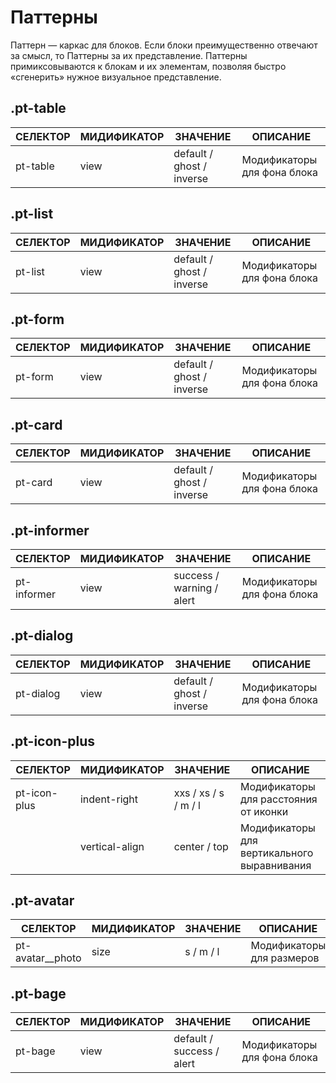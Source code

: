 # Паттерны

Паттерн — каркас для блоков. Если блоки преимущественно отвечают за смысл, то  Паттерны за их представление. Паттерны примиксовываются к блокам и их элементам, позволяя быстро «сгенерить» нужное визуальное представление.

## .pt-table
|СЕЛЕКТОР|МИДИФИКАТОР|ЗНАЧЕНИЕ|ОПИСАНИЕ|
|---|---|---|---|
|pt-table|view|default / ghost / inverse|Модификаторы для фона блока|

## .pt-list
|СЕЛЕКТОР|МИДИФИКАТОР|ЗНАЧЕНИЕ|ОПИСАНИЕ|
|---|---|---|---|
|pt-list|view|default / ghost / inverse|Модификаторы для фона блока|

## .pt-form
|СЕЛЕКТОР|МИДИФИКАТОР|ЗНАЧЕНИЕ|ОПИСАНИЕ|
|---|---|---|---|
|pt-form|view|default / ghost / inverse|Модификаторы для фона блока|

## .pt-card
|СЕЛЕКТОР|МИДИФИКАТОР|ЗНАЧЕНИЕ|ОПИСАНИЕ|
|---|---|---|---|
|pt-card|view|default / ghost / inverse|Модификаторы для фона блока|

## .pt-informer
|СЕЛЕКТОР|МИДИФИКАТОР|ЗНАЧЕНИЕ|ОПИСАНИЕ|
|---|---|---|---|
|pt-informer|view|success / warning / alert|Модификаторы для фона блока|

## .pt-dialog
|СЕЛЕКТОР|МИДИФИКАТОР|ЗНАЧЕНИЕ|ОПИСАНИЕ|
|---|---|---|---|
|pt-dialog|view|default / ghost / inverse|Модификаторы для фона блока|

## .pt-icon-plus
|СЕЛЕКТОР|МИДИФИКАТОР|ЗНАЧЕНИЕ|ОПИСАНИЕ|
|---|---|---|---|
|pt-icon-plus|indent-right|xxs / xs / s / m / l|Модификаторы для расстояния от иконки|
||vertical-align|center / top|Модификаторы для вертикального выравнивания|

## .pt-avatar
|СЕЛЕКТОР|МИДИФИКАТОР|ЗНАЧЕНИЕ|ОПИСАНИЕ|
|---|---|---|---|
|pt-avatar__photo|size|s / m / l|Модификаторы для размеров|


## .pt-bage
|СЕЛЕКТОР|МИДИФИКАТОР|ЗНАЧЕНИЕ|ОПИСАНИЕ|
|---|---|---|---|
|pt-bage|view|default / success / alert|Модификаторы для фона блока|
